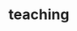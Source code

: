 ---
layout: page
title: teaching
nav: true
nav_order: 5
dropdown: true
children: 
    - title: semester courses
      permalink: /semester-courses/
    - title: divider
    - title: other courses
      permalink: # /other-courses/
    # - title: divider
    # - title: other lectures
    #   permalink: /teaching1/
---